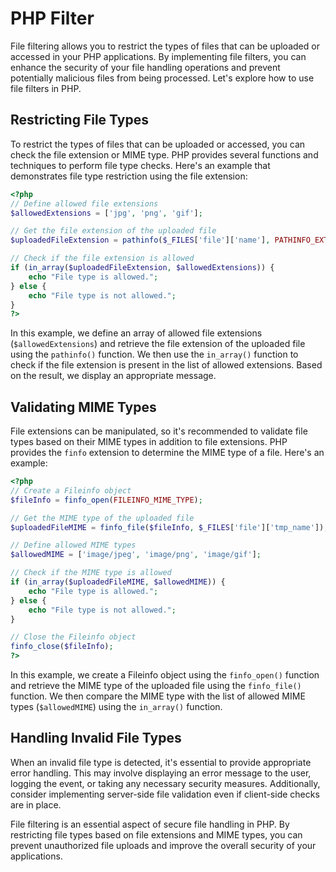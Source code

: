 # PHP Filter

File filtering allows you to restrict the types of files that can be uploaded or accessed in your PHP applications. By implementing file filters, you can enhance the security of your file handling operations and prevent potentially malicious files from being processed. Let's explore how to use file filters in PHP.

## Restricting File Types

To restrict the types of files that can be uploaded or accessed, you can check the file extension or MIME type. PHP provides several functions and techniques to perform file type checks. Here's an example that demonstrates file type restriction using the file extension:

``````php
<?php
// Define allowed file extensions
$allowedExtensions = ['jpg', 'png', 'gif'];

// Get the file extension of the uploaded file
$uploadedFileExtension = pathinfo($_FILES['file']['name'], PATHINFO_EXTENSION);

// Check if the file extension is allowed
if (in_array($uploadedFileExtension, $allowedExtensions)) {
    echo "File type is allowed.";
} else {
    echo "File type is not allowed.";
}
?>
``````

In this example, we define an array of allowed file extensions (`$allowedExtensions`) and retrieve the file extension of the uploaded file using the `pathinfo()` function. We then use the `in_array()` function to check if the file extension is present in the list of allowed extensions. Based on the result, we display an appropriate message.

## Validating MIME Types

File extensions can be manipulated, so it's recommended to validate file types based on their MIME types in addition to file extensions. PHP provides the `finfo` extension to determine the MIME type of a file. Here's an example:

``````php
<?php
// Create a Fileinfo object
$fileInfo = finfo_open(FILEINFO_MIME_TYPE);

// Get the MIME type of the uploaded file
$uploadedFileMIME = finfo_file($fileInfo, $_FILES['file']['tmp_name']);

// Define allowed MIME types
$allowedMIME = ['image/jpeg', 'image/png', 'image/gif'];

// Check if the MIME type is allowed
if (in_array($uploadedFileMIME, $allowedMIME)) {
    echo "File type is allowed.";
} else {
    echo "File type is not allowed.";
}

// Close the Fileinfo object
finfo_close($fileInfo);
?>
``````

In this example, we create a Fileinfo object using the `finfo_open()` function and retrieve the MIME type of the uploaded file using the `finfo_file()` function. We then compare the MIME type with the list of allowed MIME types (`$allowedMIME`) using the `in_array()` function.

## Handling Invalid File Types

When an invalid file type is detected, it's essential to provide appropriate error handling. This may involve displaying an error message to the user, logging the event, or taking any necessary security measures. Additionally, consider implementing server-side file validation even if client-side checks are in place.

File filtering is an essential aspect of secure file handling in PHP. By restricting file types based on file extensions and MIME types, you can prevent unauthorized file uploads and improve the overall security of your applications.
